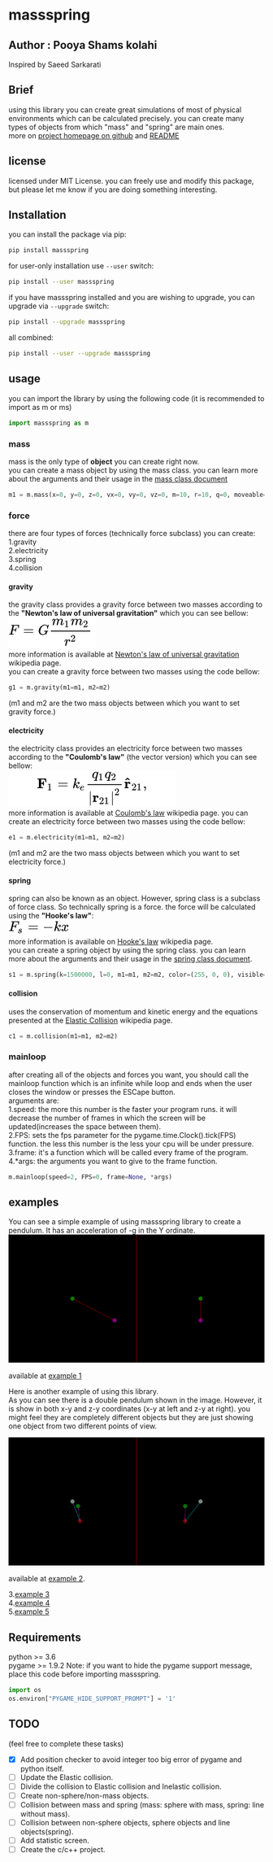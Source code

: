 # massspring

## Author : Pooya Shams kolahi

Inspired by Saeed Sarkarati

## Brief

using this library you can create great simulations of most of physical environments which can be calculated precisely. you can create many types of objects from which "mass" and "spring" are main ones.  
more on [project homepage on github](https://github.com/pooya-shams/massspring) and [README](https://github.com/pooya-shams/massspring/blob/master/massspring/README.md)

## license

licensed under MIT License.
you can freely use and modify this package, but please let me know if you are doing something interesting.

## Installation

you can install the package via pip:

```bash
pip install massspring
```

for user-only installation use `--user` switch:

```bash
pip install --user massspring
```

if you have massspring installed and you are wishing to upgrade, you can upgrade via `--upgrade` switch:

```bash
pip install --upgrade massspring
```

all combined:

```bash
pip install --user --upgrade massspring
```

## usage

you can import the library by using the following code (it is recommended to import as m or ms)

```python
import massspring as m
```

### mass

mass is the only type of **object** you can create right now.  
you can create a mass object by using the mass class. you can learn more about the arguments and their usage in the [mass class document](https://github.com/pooya-shams/massspring/blob/master/massspring/massspring.py#mass)

```python
m1 = m.mass(x=0, y=0, z=0, vx=0, vy=0, vz=0, m=10, r=10, q=0, moveable=False, solid=True, bound=True, gravitational=False, resistible=False, electrical=False, conductive=False, color=(0, 255, 0), visible=True)
```

### force

there are four types of forces (technically force subclass) you can create:  
1.gravity  
2.electricity  
3.spring  
4.collision  

#### gravity

the gravity class provides a gravity force between two masses according to the **"Newton's law of universal gravitation"** which you can see bellow:  
![gravity formula](https://raw.githubusercontent.com/pooya-shams/massspring/master/massspring/images/gravity.svg)  
more information is available at [Newton's law of universal gravitation](https://en.wikipedia.org/wiki/Newton%27s_law_of_universal_gravitation) wikipedia page.  
you can create a gravity force between two masses using the code bellow:

```python
g1 = m.gravity(m1=m1, m2=m2)
```

(m1 and m2 are the two mass objects between which you want to set gravity force.)

#### electricity

the electricity class provides an electricity force between two masses according to the **"Coulomb's law"** (the vector version) which you can see bellow:  
![Coulomb's law](https://raw.githubusercontent.com/pooya-shams/massspring/master/massspring/images/Coulomb.svg)  
more information is available at [Coulomb's law](https://en.wikipedia.org/wiki/Coulomb%27s_law) wikipedia page.
you can create an electricity force between two masses using the code bellow:

```python
e1 = m.electricity(m1=m1, m2=m2)
```

(m1 and m2 are the two mass objects between which you want to set electricity force.)

#### spring

spring can also be known as an object. However, spring class is a subclass of force class. So technically spring is a force. the force will be calculated using the **"Hooke's law"**:  
![Hooke's law](https://raw.githubusercontent.com/pooya-shams/massspring/master/massspring/images/Hooke.svg)  
more information is available on [Hooke's law](https://en.wikipedia.org/wiki/Hooke%27s_law) wikipedia page.  
you can create a spring object by using the spring class. you can learn more about the arguments and their usage in the [spring class document](https://github.com/pooya-shams/massspring/blob/master/massspring/massspring.py#spring).

```python
s1 = m.spring(k=1500000, l=0, m1=m1, m2=m2, color=(255, 0, 0), visible=True)
```

#### collision

uses the conservation of momentum and kinetic energy and the equations presented at the [Elastic Collision](https://en.wikipedia.org/wiki/Elastic_collision) wikipedia page.

```python
c1 = m.collision(m1=m1, m2=m2)
```

### mainloop

after creating all of the objects and forces you want, you should call the mainloop function which is an infinite while loop and ends when the user closes the window or presses the ESCape button.  
arguments are:  
1.speed: the more this number is the faster your program runs. it will decrease the number of frames in which the screen will be updated(increases the space between them).  
2.FPS: sets the fps parameter for the pygame.time.Clock().tick(FPS) function. the less this number is the less your cpu will be under pressure.  
3.frame: it's a function which will be called every frame of the program.  
4.\*args: the arguments you want to give to the frame function.

```python
m.mainloop(speed=2, FPS=0, frame=None, *args)
```

## examples

You can see a simple example of using massspring library to create a pendulum.
It has an acceleration of -g in the Y ordinate.
!["pendulum"](https://raw.githubusercontent.com/pooya-shams/massspring/master/massspring/images/massspring%20(pendulum).gif)

available at [example 1](https://github.com/pooya-shams/massspring/blob/master/massspring/example%201%20(pendulum).py)

Here is another example of using this library.  
As you can see there is a double pendulum shown in the image. However, it is show in both x-y and z-y coordinates (x-y at left and z-y at right). you might feel they are completely different objects but they are just showing one object from two different points of view.

![double pendulum](https://raw.githubusercontent.com/pooya-shams/massspring/master/massspring/images/massspring%20(double%20pendulum).gif)

available at [example 2](https://github.com/pooya-shams/massspring/blob/master/massspring/example%202%20(double%20pendulum%203d).py).

3.[example 3](https://github.com/pooya-shams/massspring/blob/master/massspring/example%203%20(3d%20pyramid).py)  
4.[example 4](https://github.com/pooya-shams/massspring/blob/master/massspring/example%204%20(rope).py)  
5.[example 5](https://github.com/pooya-shams/massspring/blob/master/massspring/example%205%20(collision).py)  

## Requirements

python >= 3.6  
pygame >= 1.9.2
Note: if you want to hide the pygame support message, place this code before importing massspring.

```python
import os
os.environ["PYGAME_HIDE_SUPPORT_PROMPT"] = '1'
```

## TODO

(feel free to complete these tasks)

- [x] Add position checker to avoid integer too big error of pygame and python itself.
- [ ] Update the Elastic collision.
- [ ] Divide the collision to Elastic collision and Inelastic collision.
- [ ] Create non-sphere/non-mass objects.
- [ ] Collision between mass and spring (mass: sphere with mass, spring: line without mass).
- [ ] Collision between non-sphere objects, sphere objects and line objects(spring).
- [ ] Add statistic screen.
- [ ] Create the c/c++ project.
